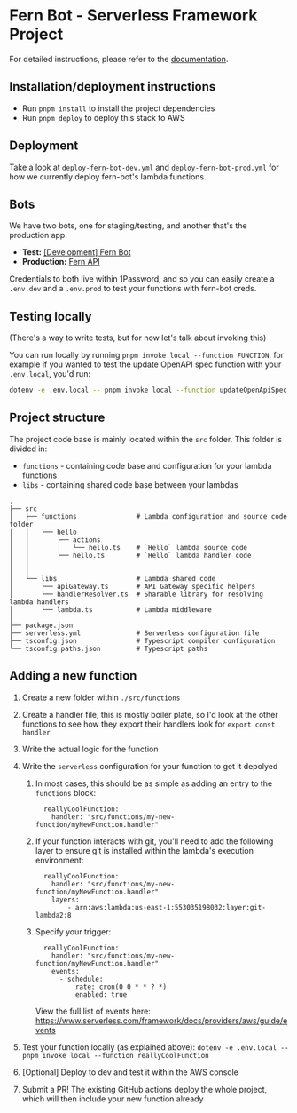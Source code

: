 # Fern Bot - Serverless Framework Project

For detailed instructions, please refer to the [documentation](https://www.serverless.com/framework/docs/providers/aws/).

## Installation/deployment instructions

- Run `pnpm install` to install the project dependencies
- Run `pnpm deploy` to deploy this stack to AWS

## Deployment

Take a look at `deploy-fern-bot-dev.yml` and `deploy-fern-bot-prod.yml` for how we currently deploy fern-bot's lambda functions.

## Bots

We have two bots, one for staging/testing, and another that's the production app.

- **Test:** [[Development] Fern Bot](https://github.com/organizations/fern-api/settings/apps/development-fern-bot)
- **Production:** [Fern API](https://github.com/organizations/fern-api/settings/apps/fern-api)

Credentials to both live within 1Password, and so you can easily create a `.env.dev` and a `.env.prod` to test your functions with fern-bot creds.

## Testing locally

(There's a way to write tests, but for now let's talk about invoking this)

You can run locally by running `pnpm invoke local --function FUNCTION`, for example if you wanted to test the update OpenAPI spec function with your `.env.local`, you'd run:

```bash
dotenv -e .env.local -- pnpm invoke local --function updateOpenApiSpec
```

<!-- ## Test your service

This template contains a single lambda function triggered by an HTTP request made on the provisioned API Gateway REST API `/hello` route with `POST` method. The request body must be provided as `application/json`. The body structure is tested by API Gateway against `src/functions/hello/schema.ts` JSON-Schema definition: it must contain the `name` property.

- requesting any other path than `/hello` with any other method than `POST` will result in API Gateway returning a `403` HTTP error code
- sending a `POST` request to `/hello` with a payload **not** containing a string property named `name` will result in API Gateway returning a `400` HTTP error code
- sending a `POST` request to `/hello` with a payload containing a string property named `name` will result in API Gateway returning a `200` HTTP status code with a message saluting the provided name and the detailed event processed by the lambda

> :warning: As is, this template, once deployed, opens a **public** endpoint within your AWS account resources. Anybody with the URL can actively execute the API Gateway endpoint and the corresponding lambda. You should protect this endpoint with the authentication method of your choice.

### Locally

In order to test the hello function locally, run the following command:

- `npx sls invoke local -f hello --path src/functions/hello/mock.json` if you're using NPM
- `yarn sls invoke local -f hello --path src/functions/hello/mock.json` if you're using Yarn

Check the [sls invoke local command documentation](https://www.serverless.com/framework/docs/providers/aws/cli-reference/invoke-local/) for more information.

### Remotely

Copy and replace your `url` - found in Serverless `deploy` command output - and `name` parameter in the following `curl` command in your terminal or in Postman to test your newly deployed application.

```
curl --location --request POST 'https://myApiEndpoint/dev/hello' \
--header 'Content-Type: application/json' \
--data-raw '{
    "name": "Frederic"
}'
``` -->

## Project structure

The project code base is mainly located within the `src` folder. This folder is divided in:

- `functions` - containing code base and configuration for your lambda functions
- `libs` - containing shared code base between your lambdas

```
.
├── src
│   ├── functions               # Lambda configuration and source code folder
│   │   └── hello
│   │       ├── actions
│   │       │   └── hello.ts    # `Hello` lambda source code
│   │       └── hello.ts        # `Hello` lambda handler code
│   │
│   │
│   └── libs                    # Lambda shared code
│       └── apiGateway.ts       # API Gateway specific helpers
│       └── handlerResolver.ts  # Sharable library for resolving lambda handlers
│       └── lambda.ts           # Lambda middleware
│
├── package.json
├── serverless.yml              # Serverless configuration file
├── tsconfig.json               # Typescript compiler configuration
└── tsconfig.paths.json         # Typescript paths
```

## Adding a new function

1. Create a new folder within `./src/functions`
2. Create a handler file, this is mostly boiler plate, so I'd look at the other functions to see how they export their handlers look for `export const handler`
3. Write the actual logic for the function
4. Write the `serverless` configuration for your function to get it depolyed

   1. In most cases, this should be as simple as adding an entry to the `functions` block:
      ```
        reallyCoolFunction:
          handler: "src/functions/my-new-function/myNewFunction.handler"
      ```
   2. If your function interacts with git, you'll need to add the following layer to ensure git is installed within the lambda's execution environment:
      ```
        reallyCoolFunction:
          handler: "src/functions/my-new-function/myNewFunction.handler"
          layers:
              - arn:aws:lambda:us-east-1:553035198032:layer:git-lambda2:8
      ```
   3. Specify your trigger:
      ```
        reallyCoolFunction:
          handler: "src/functions/my-new-function/myNewFunction.handler"
          events:
            - schedule:
                rate: cron(0 0 * * ? *)
                enabled: true
      ```
      View the full list of events here: https://www.serverless.com/framework/docs/providers/aws/guide/events

5. Test your function locally (as explained above): `dotenv -e .env.local -- pnpm invoke local --function reallyCoolFunction`
6. [Optional] Deploy to dev and test it within the AWS console
7. Submit a PR! The existing GitHub actions deploy the whole project, which will then include your new function already
